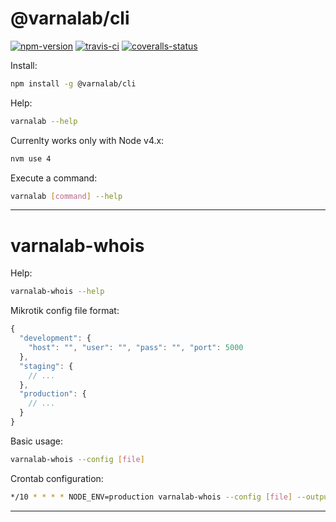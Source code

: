 
# @varnalab/cli

[![npm-version]][npm] [![travis-ci]][travis] [![coveralls-status]][coveralls]

Install:

```bash
npm install -g @varnalab/cli
```

Help:

```bash
varnalab --help
```

Currenlty works only with Node v4.x:

```bash
nvm use 4
```

Execute a command:

```bash
varnalab [command] --help
```

---

# varnalab-whois

Help:

```bash
varnalab-whois --help
```

Mikrotik config file format:

```js
{
  "development": {
    "host": "", "user": "", "pass": "", "port": 5000
  },
  "staging": {
    // ...
  },
  "production": {
    // ...
  }
}
```

Basic usage:

```bash
varnalab-whois --config [file]
```

Crontab configuration:

```bash
*/10 * * * * NODE_ENV=production varnalab-whois --config [file] --output slack > /nginx/serve/location/varnalab-whois.json
```

---


  [npm-version]: http://img.shields.io/npm/v/@varnalab/cli.svg?style=flat-square (NPM Package Version)
  [travis-ci]: https://img.shields.io/travis/VarnaLab/varnalab-cli/master.svg?style=flat-square (Build Status - Travis CI)
  [coveralls-status]: https://img.shields.io/coveralls/VarnaLab/varnalab-cli.svg?style=flat-square (Test Coverage - Coveralls)

  [npm]: https://www.npmjs.com/package/@varnalab/cli
  [travis]: https://travis-ci.org/VarnaLab/varnalab-cli
  [coveralls]: https://coveralls.io/github/VarnaLab/varnalab-cli
